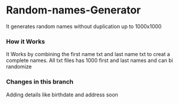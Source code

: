 # Random-names-Generator
It generates random names without duplication up to 1000x1000

### How it Works
It Works by combining the first name txt and last name txt to creat a complete names. All txt files has 1000 first and last names and can bi randomize

### Changes in this branch
Adding details like birthdate and address soon
